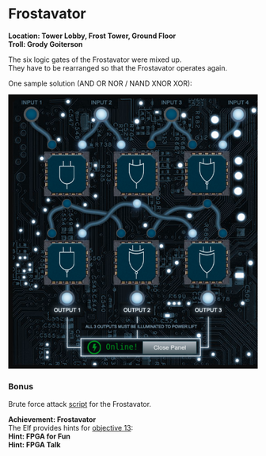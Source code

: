 <h1 id="frostavator">Frostavator</h1>
<p><strong>Location: Tower Lobby, Frost Tower, Ground Floor</strong><br>
<strong>Troll: Grody Goiterson</strong></p>
<p>The six logic gates of the Frostavator were mixed up.<br>
They have to be rearranged so that the Frostavator operates again.</p>
<p>One sample solution (AND OR NOR / NAND XNOR XOR):</p>
<p><img src="https://github.com/joergschwarzwaelder/hhc2021/blob/master/Additional/Frostavator.png" alt="Frostavator solution"></p>
<h3 id="bonus">Bonus</h3>
<p>Brute force attack <a href="https://github.com/joergschwarzwaelder/hhc2021/blob/master/Additional/frostavator-broteforce.pl">script</a> for the Frostavator.</p>
<p><strong>Achievement: Frostavator</strong><br>
The Elf provides hints for <a href="https://github.com/joergschwarzwaelder/hhc2021/tree/master/Objective-13">objective 13</a>:<br>
<strong>Hint: FPGA for Fun</strong><br>
<strong>Hint: FPGA Talk</strong></p>

